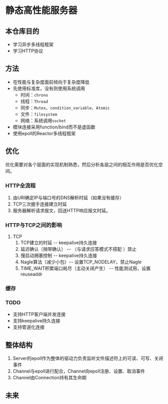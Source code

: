# 静态高性能服务器
## 本仓库目的
   - 学习异步多线程框架
   - 学习HTTP协议
## 方法
   - 在性能与复杂度面前倾向于复杂度降低
   - 先使用标准库，没有则使用系统调用
      - 时间：`chrono`
      - 线程：`Thread`
      - 同步：`Mutex`、`condition_variable`、`Atomic`
      - 文件：`filesystem`
      - 网络：系统调用`socket`
   - 模块连接采用function/bind而不是虚函数
   - 使用epoll的Reactor多线程框架
## 优化
优化需要对各个层面的实现机制熟悉，然后分析各层之间的相互作用是否优化空间。
### HTTP全流程


   1. 由URI确定IP与端口号的DNS解析时延（如果没有缓存）
   2. TCP三次握手连接建立时延
   3. 服务器解析请求报文，回送HTTP响应报文时延。
### HTTP与TCP之间的影响
   1. TCP
      1. TCP建立的时延      -- keepalive持久连接
      2. 延迟确认（捎带确认） -- （与请求应答模式不搭配 ）禁止
      3. 慢启动拥塞控制      -- keepalive持久连接
      4. Nagle算法（减少小包）-- 设置TCP_NODELAY，禁止Nagle
      5. TIME_WAIT积累端口耗尽（主动关闭产生） -- 性能测试用，设置reuseaddr
### 缓存

### TODO
- 支持HTTP客户端并发连接
- 支持keepalive持久连接
- 支持管道化连接

## 整体结构
   1. Server的epoll作为整体的驱动力负责监听文件描述符上的可读、可写、关闭事件
   2. Channel与epoll进行配合，Channel向epoll注册、设置、取消事件
   3. Channel由Connection持有其生命期

## 未来
